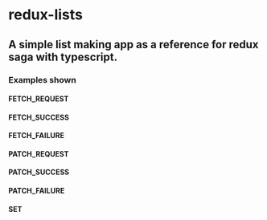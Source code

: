 # redux-lists

## A simple list making app as a reference for redux saga with typescript.

### Examples shown

#### FETCH_REQUEST
#### FETCH_SUCCESS
#### FETCH_FAILURE
#### PATCH_REQUEST
#### PATCH_SUCCESS
#### PATCH_FAILURE
#### SET

